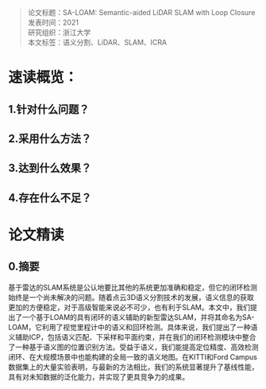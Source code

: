 >论文标题：SA-LOAM: Semantic-aided LiDAR SLAM with Loop Closure  
发表时间：2021  
研究组织：浙江大学  
本文标签：语义分割、LiDAR、SLAM、ICRA  


# 速读概览：
## 1.针对什么问题？ 

## 2.采用什么方法？  

## 3.达到什么效果？  

## 4.存在什么不足？



# 论文精读
## 0.摘要
基于雷达的SLAM系统是公认地要比其他的系统更加准确和稳定，但它的闭环检测始终是一个尚未解决的问题。随着点云3D语义分割技术的发展，语义信息的获取更加的方便稳定，对于高级智能来说必不可少，也有利于SLAM。本文中，我们提出了一个基于LOAM的具有闭环的语义辅助的新型雷达SLAM，并将其命名为SA-LOAM，它利用了视觉里程计中的语义和回环检测。具体来说，我们提出了一种语义辅助ICP，包括语义匹配、下采样和平面约束，并在我们的闭环检测模块中整合了一种基于语义图的位置识别方法。受益于语义，我们能提高定位精度、高效检测闭环、在大规模场景中也能构建的全局一致的语义地图。在KITTI和Ford Campus数据集上的大量实验表明，与最新的方法相比，我们的系统显著提升了基线性能，具有对未知数据的泛化能力，并实现了更具竞争力的成果。